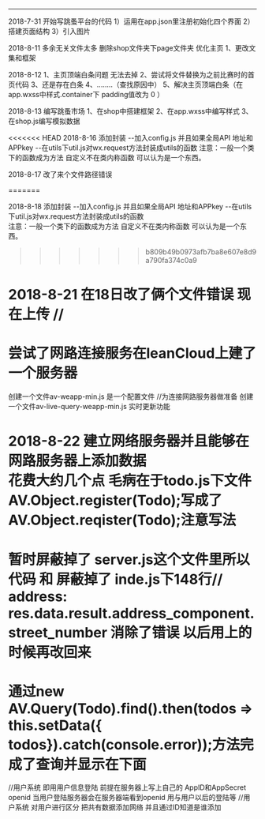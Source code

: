 ********************************************************************
2018-7-31 
开始写跳蚤平台的代码
1）运用在app.json里注册初始化四个界面
2）搭建页面结构
3）引入图片

2018-8-11
多余无关文件太多
删除shop文件夹下page文件夹
优化主页
    1、更改文集和框架

2018-8-12
1、主页顶端白条问题  无法去掉
2、尝试将文件替换为之前比赛时的首页代码
3、还是存在白条
4、........（查找原因中）
5、解决主页顶端白条（在app.wxss中样式.container下 padding值改为 0 ）


2018-8-13
编写跳蚤市场
1、在shop中搭建框架
2、在app.wxss中编写样式
3、在shop.js编写模拟数据

<<<<<<< HEAD
2018-8-16 添加封装 --加入config.js 并且如果全局API 地址和APPkey --在utils下util.js对wx.request方法封装成utils的函数
注意：一般一个类下的函数成为方法 自定义不在类内称函数 可以认为是一个东西。

2018-8-17
改了来个文件路径错误

=======

2018-8-18
添加封装 
--加入config.js 并且如果全局API 地址和APPkey
--在utils下util.js对wx.request方法封装成utils的函数     
  注意：一般一个类下的函数成为方法   自定义不在类内称函数  可以认为是一个东西。
>>>>>>> b809b49b0973afb7ba8e607e8d9a790fa374c0a9


2018-8-21 
在18日改了俩个文件错误 现在上传 //
===============
尝试了网路连接服务在leanCloud上建了一个服务器 
===============
创建一个文件av-weapp-min.js  是一个配置文件 //为连接网路服务器做准备
创建一个文件av-live-query-weapp-min.js 实时更新功能

2018-8-22
建立网络服务器并且能够在网路服务器上添加数据  
花费大约几个点 毛病在于todo.js下文件 AV.Object.register(Todo);写成了AV.Object.reqister(Todo);注意写法
====================================================
暂时屏蔽掉了 server.js这个文件里所以代码  和  屏蔽掉了 inde.js下148行// address: res.data.result.address_component.street_number
消除了错误  以后用上的时候再改回来
====================================================
通过new AV.Query(Todo).find().then(todos => this.setData({ todos}).catch(console.error));方法完成了查询并显示在下面
======================================
//用户系统 即用用户信息登陆 前提在服务器上写上自己的  AppID和AppSecret
openid 当用户登陆服务器会在服务器端看到openid 用与用户以后的登陆等
//用户系统  对用户进行区分 把共有数据添加网络 并且通过ID知道是谁添加